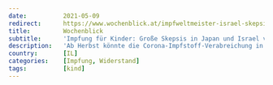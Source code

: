 ```yaml
---
date:          2021-05-09
redirect:      https://www.wochenblick.at/impfweltmeister-israel-skepsis-bei-der-impfung-fuer-kinder/
title:         Wochenblick
subtitle:      'Impfung für Kinder: Große Skepsis in Japan und Israel vor Experiment'
description:   'Ab Herbst könnte die Corona-Impfstoff-Verabreichung in die nächste Phase gehen und somit auch Kinder unter 16 Jahren beglückt werden.'
country:       [IL]
categories:    [Impfung, Widerstand]
tags:          [kind]
---
```

